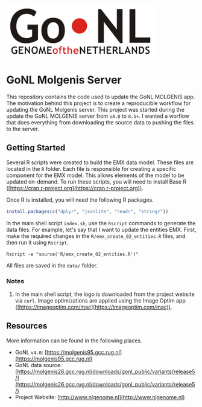 ![Genome of the Netherlands proejct](src/images/gonl_logo.png)

# GoNL Molgenis Server

This repository contains the code used to update the GoNL MOLGENIS app. The motivation behind this project is to create a reproducible workflow for updating the GoNL Molgenis server. This project was started during the update the GoNL MOLGENIS server from `v4.0` to `8.5+`. I wanted a worflow that does everything from downloading the source data to pushing the files to the server.

## Getting Started

Several R scripts were created to build the EMX data model. These files are located in the `R` folder. Each file is responsible for creating a specific component for the EMX model. This allows elements of the model to be updated on-demand. To run these scripts, you will need to install Base R ([https://cran.r-project.org](https://cran.r-project.org)).

Once R is installed, you will need the following R packages.

```r
install.packages(c("dplyr", "jsonlite", "readr", "stringr"))
```

In the main shell script `index.sh`, use the `Rscript` commands to generate the data files. For example, let's say that I want to update the entities EMX. First, make the required changes in the `R/emx_create_02_entities.R` files, and then run it using `Rscript`.

```shell
Rscript -e "source('R/emx_create_02_entities.R')"
```

All files are saved in the `data/` folder.

### Notes

1. In the main shell script, the logo is downloaded from the project website via `curl`. Image optimizations are applied using the Image Optim app ([https://imageoptim.com/mac](https://imageoptim.com/mac)).

## Resources

More information can be found in the following places.

- GoNL `v4.0`: [https://molgenis95.gcc.rug.nl](https://molgenis95.gcc.rug.nl)
- GoNL data source: [https://molgenis26.gcc.rug.nl/downloads/gonl_public/variants/release5/](https://molgenis26.gcc.rug.nl/downloads/gonl_public/variants/release5/)
- Project Website: [http://www.nlgenome.nl](http://www.nlgenome.nl)
